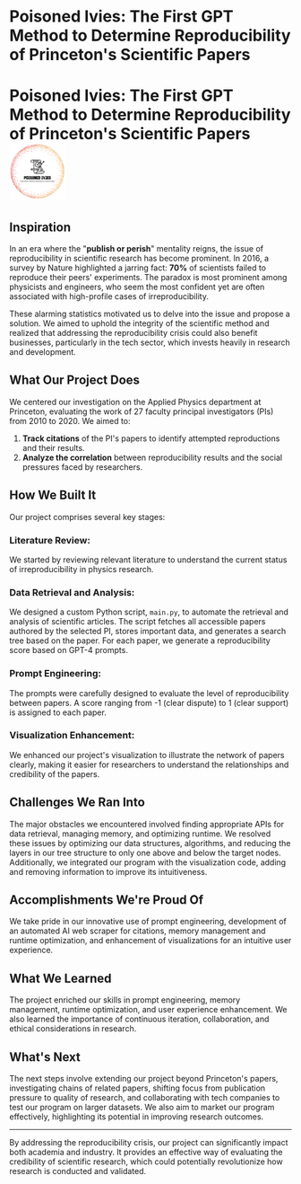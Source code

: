 # **Poisoned Ivies: The First GPT Method to Determine Reproducibility of Princeton's Scientific Papers**

<p float="left">
  <h1>Poisoned Ivies: The First GPT Method to Determine Reproducibility of Princeton's Scientific Papers <img src="logo.png" width="100" /> </h1> 
</p>

## **Inspiration**

In an era where the "**publish or perish**" mentality reigns, the issue of reproducibility in scientific research has become prominent. In 2016, a survey by Nature highlighted a jarring fact: **70%** of scientists failed to reproduce their peers' experiments. The paradox is most prominent among physicists and engineers, who seem the most confident yet are often associated with high-profile cases of irreproducibility.

These alarming statistics motivated us to delve into the issue and propose a solution. We aimed to uphold the integrity of the scientific method and realized that addressing the reproducibility crisis could also benefit businesses, particularly in the tech sector, which invests heavily in research and development.

## **What Our Project Does**

We centered our investigation on the Applied Physics department at Princeton, evaluating the work of 27 faculty principal investigators (PIs) from 2010 to 2020. We aimed to:

1. **Track citations** of the PI's papers to identify attempted reproductions and their results.
2. **Analyze the correlation** between reproducibility results and the social pressures faced by researchers.

## **How We Built It**

Our project comprises several key stages:

### **Literature Review:**

We started by reviewing relevant literature to understand the current status of irreproducibility in physics research.

### **Data Retrieval and Analysis:**

We designed a custom Python script, `main.py`, to automate the retrieval and analysis of scientific articles. The script fetches all accessible papers authored by the selected PI, stores important data, and generates a search tree based on the paper. For each paper, we generate a reproducibility score based on GPT-4 prompts.

### **Prompt Engineering:**

The prompts were carefully designed to evaluate the level of reproducibility between papers. A score ranging from -1 (clear dispute) to 1 (clear support) is assigned to each paper.

### **Visualization Enhancement:**

We enhanced our project's visualization to illustrate the network of papers clearly, making it easier for researchers to understand the relationships and credibility of the papers.

## **Challenges We Ran Into**

The major obstacles we encountered involved finding appropriate APIs for data retrieval, managing memory, and optimizing runtime. We resolved these issues by optimizing our data structures, algorithms, and reducing the layers in our tree structure to only one above and below the target nodes. Additionally, we integrated our program with the visualization code, adding and removing information to improve its intuitiveness.

## **Accomplishments We're Proud Of**

We take pride in our innovative use of prompt engineering, development of an automated AI web scraper for citations, memory management and runtime optimization, and enhancement of visualizations for an intuitive user experience.

## **What We Learned**

The project enriched our skills in prompt engineering, memory management, runtime optimization, and user experience enhancement. We also learned the importance of continuous iteration, collaboration, and ethical considerations in research.

## **What's Next**

The next steps involve extending our project beyond Princeton's papers, investigating chains of related papers, shifting focus from publication pressure to quality of research, and collaborating with tech companies to test our program on larger datasets. We also aim to market our program effectively, highlighting its potential in improving research outcomes.

---

By addressing the reproducibility crisis, our project can significantly impact both academia and industry. It provides an effective way of evaluating the credibility of scientific research, which could potentially revolutionize how research is conducted and validated.
